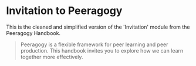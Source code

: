 # Invitation to Peeragogy

This is the cleaned and simplified version of the 'Invitation' module from the Peeragogy Handbook.

> Peeragogy is a flexible framework for peer learning and peer production. This handbook invites you to explore how we can learn together more effectively.
